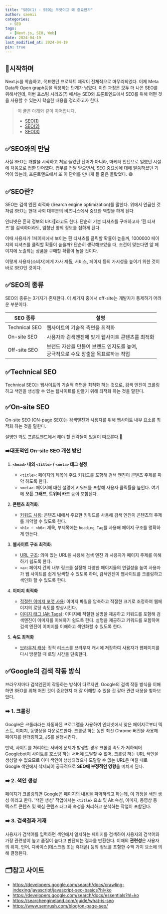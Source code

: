 ```yaml
---
title: "SEO(1) - SEO는 무엇이고 왜 중요한가"
author: saemii
categories:
  - SEO
tags:
  - [Next.js, SEO, Web]
date: 2024-04-19
last_modified_at: 2024-04-19
pin: true
---
```


## 📌시작하며

Next.js를 학습하고, 목표했던 프로젝트 제작이 전체적으로 마무리되었다. 이제 Meta Data와 Open graph등을 적용하는 단계가 남았다. 이런 과정은 모두 더 나은 SEO를 위해서인데, 이번 포스팅 시리즈(?) 에서는 SEO와 프론트엔드에서 SEO를 위해 어떤 것을 사용할 수 있는지 학습한 내용을 정리하고자 한다.

> 이 글은 아래와 같이 이어집니다.
>
> - [SEO(1)](https://saemii-24.github.io/posts/seo-1/)
> - [SEO(2)](https://saemii-24.github.io/posts/seo-2/)
> - [SEO(3)](https://saemii-24.github.io/posts/seo-3/)

## ✅SEO와의 만남

사실 SEO는 개발을 시작하고 처음 들었던 단어가 아니라, 마케터 인턴으로 일했던 시절에 처음으로 접한 단어였다. 업무를 전달 받으면서, SEO 중요성에 대해 말씀하셨던 기억이 있는데, 프론트엔드에서 또 이 단어를 만나게 될 줄은 몰랐었다. 😄

## ✅SEO란?

SEO는 검색 엔진 최적화 (Search engine optimization)를 말한다. 위에서 언급한 것 처럼 SEO는 현대 사회 대부분의 비즈니스에서 중요한 역할을 하게 된다.

인터넷은 흔히 정보의 바다🌊라고도 한다. 단순히 기본 티셔츠를 구매하고자 '흰 티셔츠'를 검색하더라도, 엄청난 양의 정보를 접하게 된다.

이때 사용자가 1페이지에서 보이는 흰 티셔츠를 클릭할 확률이 높을까, 1000000 페이지의 티셔츠를 클릭할 확률이 높을까? 단순히 생각해보았을 때, 조건이 맞는다면 앞 페이지에 노출되는 상품을 구매할 확률이 높을 것이다.

이렇게 사용자(소비자)에게 자사 제품, 서비스, 페이지 등의 가시성을 높이기 위한 것이 바로 SEO인 것이다.

## ✅SEO의 종류

SEO의 종류는 3가지가 존재한다. 이 세가지 중에서 off-site는 개발자가 통제하기 어려운 부분이다.

| SEO 종류      | 설명                                                                                    |
| ------------- | --------------------------------------------------------------------------------------- |
| Technical SEO | 웹사이트의 기술적 측면을 최적화                                                         |
| On-site SEO   | 사용자와 검색엔진에 맞게 웹사이트 콘텐츠를 최적화                                       |
| Off-site SEO  | 브랜드 자산을 만들어 브랜드 인지도를 높여, <BR/> 궁극적으로 수요 창출을 목표로하는 작업 |

## ✅Technical SEO

Technical SEO는 웹사이트의 기술적 측면을 최적화 하는 것으로, 검색 엔진이 크롤링하고 색인을 생성할 수 있는 웹사이트를 만들기 위해 최적화 하는 것을 말한다.

## ✅On-site SEO

On-site SEO (ON-page SEO)는 검색엔진과 사용자를 위해 웹사이트 내부 요소를 최적화 하는 것을 말한다.

설명만 봐도 프론트엔드에서 해야 할 전략들이 있음이 떠오른다.👀

### ➡️대표적인 On-site SEO 개선 방안

1. **`<head>` 내의 `<title>` / `<meta>` 태그 설정**
   - `<title>`: 페이지의 제목에 주요 키워드를 포함해 검색 엔진이 콘텐츠 주제를 파악 하도록 한다.
   - `<meta>`: 페이지에 대한 설명에 키워드를 포함해 사용자 클릭률을 높인다. 여기에 **오픈 그래프**, **트위터 카드** 등이 포함된다.
2. **콘텐츠 최적화**:

   - <u>키워드 사용</u>: 콘텐츠 내에서 주요한 키워드를 사용해 검색 엔진이 콘텐츠의 주제를 파악할 수 있도록 한다.
   - `<h1> ~ <h6>`: 제목, 부제목에는 `heading Tag`를 사용해 페이지 구조를 명확하게 만든다.

3. **웹사이트 구조 최적화**:

   - <u>URL 구조</u>: 의미 있는 URL을 사용해 검색 엔진 과 사용자가 페이지 주제를 이해하기 쉽도록 한다.
   - `<a>`: 페이지 간의 내부 링크를 설정해 다양한 페이지들의 연결성을 높여 사용자가 웹 사이트를 쉽게 탐색할 수 있도록 하며, 검색엔진이 웹사이트를 크롤링하고 색인화 할 수 있도록 한다.

4. **이미지 최적화**

   - <u>적절한 이미지 포맷 사용</u>: 이미지 파일을 압축하고 적절한 크기로 조정하여 웹페이지의 로딩 속도를 향상시킨다.
   - <u>이미지 태그 (Alt Tags)</u>: 이미지에 적절한 설명을 제공하고 키워드를 포함해 검색엔진이 이미지를 이해하기 쉽도록 한다. 설명을 제공하고 키워드를 포함하여 검색 엔진이 이미지를 이해하고 색인화할 수 있도록 한다.

5. **속도 최적화**
   - <u>브라우저 캐싱</u>: 정적 리소스를 브라우저 캐시에 저장하여 사용자가 웹페이지를 다시 방문할 때 로딩 시간을 단축한다.

## ✅Google의 검색 작동 방식

브라우저마다 검색엔진이 작동하는 방식이 다르지만, Google의 검색 작동 방식을 이해하면 SEO를 위해 어떤 것이 중요한지 더 잘 이해할 수 있을 것 같아 관련 내용을 찾아보았다.

### ➡️ 1. 크롤링

Google은 크롤러라는 자동화된 프로그램을 사용하여 인터넷에서 찾은 페이지로부터 텍스트, 이미지, 동영상을 다운로드한다.
크롤링 하는 동안 최신 Chrome 버전을 사용해 페이지를 렌더링하고, JS를 실행시킨다.

만약, 사이트를 처리하는 서버에 문제가 발생할 경우 크롤링 속도가 저하되어 Googlebot이 사이트를 호스팅 하는 서버에 도달할 수 없어, 크롤링 하는 URL 색인을 생성할 수 없으므로 이미 색인이 생성되었으나 도달할 수 없는 URL은 며칠 내로 Google 색인에서 삭제되어 궁극적으로 **SEO에 부정적인 영향**을 미치게 된다.

### ➡️ 2. 색인 생성

페이지가 크롤링되면 Google은 페이지의 내용을 파악하려고 하는데, 이 과정을 색인 생성 이라고 한다. '색인 생성' 작업에서는 `<title>` 요소 및 Alt 속성, 이미지, 동영상 등 텍스트 콘텐츠 및 핵심 콘텐츠 태그와 속성을 처리하고 분석하는 작업이 포함된다.

### ➡️ 3. 검색결과 게재

사용자가 검색어를 입력하면 색인에서 일치하는 페이지를 검색하여 사용자의 검색어와 가장 관련성이 높고 품질이 높다고 판단되는 결과를 반환한다. 이때의 **관련성**은 사용자의 위치, 언어, 디바이스(데스크톱 또는 휴대폰) 등의 정보를 포함한 수백 가지 요소에 의해 결정된다.

## 🗂️참고 사이트

- <https://developers.google.com/search/docs/crawling-indexing/javascript/javascript-seo-basics?hl=ko>
- <https://developers.google.com/search/docs/essentials?hl=ko>
- <https://searchengineland.com/guide/what-is-seo>
- <https://www.semrush.com/blog/on-page-seo/>
